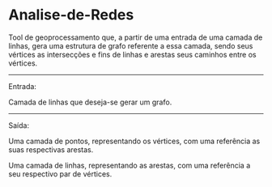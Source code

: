 # Analise-de-Redes

Tool de geoprocessamento que, a partir de uma entrada de uma camada de linhas, gera uma estrutura de grafo referente a essa camada, sendo seus vértices as intersecções e fins de linhas e arestas seus caminhos entre os vértices.

---

Entrada:

Camada de linhas que deseja-se gerar um grafo.

---

Saída:

Uma camada de pontos, representando os vértices, com uma referência as suas respectivas arestas.

Uma camada de linhas, representando as arestas, com uma referência a seu respectivo par de vértices.
